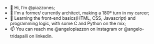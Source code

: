 - 👋 Hi, I’m @piazzones;
- 👀 I'm a former/ currently architect, making a 180º turn in my career;
- 🌱 Learning the front-end basics(HTML, CSS, Javascript) and programming logic, with some C and Python on the mix;
- 📫 You can reach me @angelopiazzon on instagram or @angelo-tridapalli on linkedin. 

<!---
piazzones/piazzones is a ✨ special ✨ repository because its `README.md` (this file) appears on your GitHub profile.
You can click the Preview link to take a look at your changes.
--->
